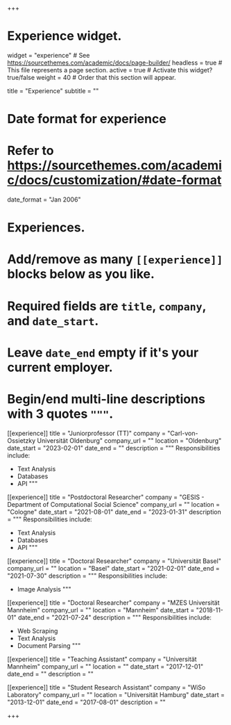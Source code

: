 +++
# Experience widget.
widget = "experience"  # See https://sourcethemes.com/academic/docs/page-builder/
headless = true  # This file represents a page section.
active = true  # Activate this widget? true/false
weight = 40  # Order that this section will appear.

title = "Experience"
subtitle = ""

# Date format for experience
#   Refer to https://sourcethemes.com/academic/docs/customization/#date-format
date_format = "Jan 2006"

# Experiences.
#   Add/remove as many `[[experience]]` blocks below as you like.
#   Required fields are `title`, `company`, and `date_start`.
#   Leave `date_end` empty if it's your current employer.
#   Begin/end multi-line descriptions with 3 quotes `"""`.


[[experience]]
  title = "Juniorprofessor (TT)"
  company = "Carl-von-Ossietzky Universität Oldenburg"
  company_url = ""
  location = "Oldenburg"
  date_start = "2023-02-01"
  date_end = ""
  description = """
  Responsibilities include:
  
  * Text Analysis
  * Databases
  * API
  """


[[experience]]
  title = "Postdoctoral Researcher"
  company = "GESIS - Department of Computational Social Science"
  company_url = ""
  location = "Cologne"
  date_start = "2021-08-01"
  date_end = "2023-01-31"
  description = """
  Responsibilities include:
  
  * Text Analysis
  * Databases
  * API
  """


[[experience]]
  title = "Doctoral Researcher"
  company = "Universität Basel"
  company_url = ""
  location = "Basel"
  date_start = "2021-02-01"
  date_end = "2021-07-30"
  description = """
  Responsibilities include:
  
  * Image Analysis
  """


[[experience]]
  title = "Doctoral Researcher"
  company = "MZES Universität Mannheim"
  company_url = ""
  location = "Mannheim"
  date_start = "2018-11-01"
  date_end = "2021-07-24"
  description = """
  Responsibilities include:
  
  * Web Scraping
  * Text Analysis 
  * Document Parsing
  """

[[experience]]
  title = "Teaching Assistant"
  company = "Universität Mannheim"
  company_url = ""
  location = ""
  date_start = "2017-12-01"
  date_end = ""
  description = ""
 
[[experience]]
  title = "Student Research Assistant"
  company = "WiSo Laboratory"
  company_url = ""
  location = "Universität Hamburg"
  date_start = "2013-12-01"
  date_end = "2017-08-01"
  description = ""

+++
